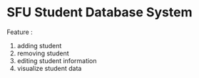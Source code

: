 # SFU Student Database System 
Feature : 
1) adding student 
2) removing student
3) editing student information 
4) visualize student data 

